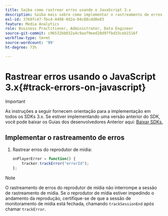 ```yaml
---
title: Saiba como rastrear erros usando o JavaScript 3.x
description: Saiba mais sobre como implementar o rastreamento de erros usando o SDK do Media em aplicativos de navegador (JS).
exl-id: 3769fc47-fbc4-4498-9d2a-04c88cdd0e83
feature: Media Analytics
role: Business Practitioner, Administrator, Data Engineer
source-git-commit: c96532bb032a4c9aaf9eed28d97fbd33ceb1516f
workflow-type: tm+mt
source-wordcount: '99'
ht-degree: 73%

---
```


# Rastrear erros usando o JavaScript 3.x{#track-errors-on-javascript}

>[!IMPORTANT]
>
>As instruções a seguir fornecem orientação para a implementação em todos os SDKs 3.x. Se estiver implementando uma versão anterior do SDK, você pode baixar os Guias dos desenvolvedores Anterior aqui: [Baixar SDKs.](/help/sdk-implement/download-sdks.md)

## Implementar o rastreamento de erros

1. Rastrear erros do reprodutor de mídia:

   ```js
   onPlayerError = function() {
       tracker.trackError("errorId");
   };
   ```

>[!NOTE]
>
>O rastreamento de erros do reprodutor de mídia não interrompe a sessão de rastreamento de mídia. Se o reprodutor de mídia estiver impedindo o andamento da reprodução, certifique-se de que a sessão de monitoramento de mídia está fechada, chamando `trackSessionEnd` após chamar `trackError`.
